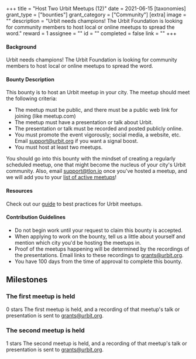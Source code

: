 +++
title = "Host Two Urbit Meetups (12)"
date = 2021-06-15
[taxonomies]
grant_type = ["bounties"]
grant_category = ["Community"]
[extra]
image = ""
description = "Urbit needs champions! The Urbit Foundation is looking for community members to host local or online meetups to spread the word."
reward = 1
assignee = ""
id = ""
completed = false
link = ""
+++

#### Background

Urbit needs champions! The Urbit Foundation is looking for community members to host local or online meetups to spread the word.

#### Bounty Description

This bounty is to host an Urbit meetup in your city. The meetup should meet the following criteria:

- The meetup must be public, and there must be a public web link for joining (like meetup.com)
- The meetup must have a presentation or talk about Urbit. 
- The presentation or talk must be recorded and posted publicly online.
- You must promote the event vigorously; social media, a website, etc. Email support@urbit.org if you want a signal boost.
- You must host at least two meetups.

You should go into this bounty with the mindset of creating a regularly scheduled meetup, one that might become the nucleus of your city's Urbit community. Also, email support@tlon.io once you've hosted a meetup, and we will add you to your [list of active meetups](https://urbit.org/community/meetups/)!

#### Resources

Check out our [guide](https://urbit.org/community/hosting-a-meetup/) to best practices for Urbit meetups.

#### Contribution Guidelines
- Do not begin work until your request to claim this bounty is accepted. 
- When applying to work on the bounty, tell us a little about yourself and mention which city you'd be hosting the meetups in.
- Proof of the meetups happening will be determined by the recordings of the presentations. Email links to these recordings to grants@urbit.org.
- You have 100 days from the time of approval to complete this bounty.

## Milestones


### The first meetup is held
0 stars
The first meetup is held, and a recording of that meetup's talk or presentation is sent to grants@urbit.org.


### The second meetup is held
1 stars
The second meetup is held, and a recording of that meetup's talk or presentation is sent to grants@urbit.org.

    
